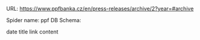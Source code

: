 URL: https://www.ppfbanka.cz/en/press-releases/archive/2?year=#archive

Spider name: ppf
DB Schema:

date
title
link
content
